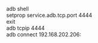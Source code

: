 adb shell  
setprop service.adb.tcp.port 4444  
exit  
adb tcpip 4444  
adb connect 192.168.202.206:  
